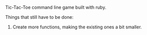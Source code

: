 Tic-Tac-Toe command line game built with ruby.

Things that still have to be done:

1. Create more functions, making the existing ones a bit smaller.
